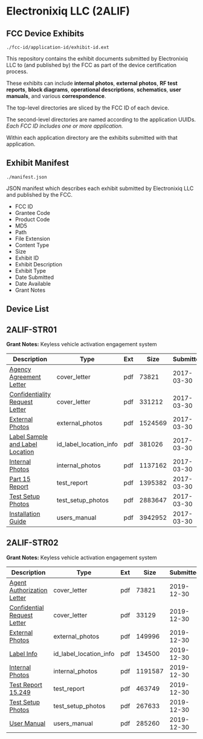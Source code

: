 # Electronixiq LLC (2ALIF)
## FCC Device Exhibits

```
./fcc-id/application-id/exhibit-id.ext
```

This repository contains the exhibit documents submitted by Electronixiq LLC to (and published by) the FCC as part of the device certification process.

These exhibits can include **internal photos**, **external photos**, **RF test reports**, **block diagrams**, **operational descriptions**, **schematics**, **user manuals**, and various **correspondence**.

The top-level directories are sliced by the FCC ID of each device.

The second-level directories are named according to the application UUIDs. *Each FCC ID includes one or more application.*

Within each application directory are the exhibits submitted with that application. 

## Exhibit Manifest

```
./manifest.json
```

JSON manifest which describes each exhibit submitted by Electronixiq LLC and published by the FCC.

- FCC ID
- Grantee Code
- Product Code
- MD5
- Path
- File Extension
- Content Type
- Size
- Exhibit ID
- Exhibit Description
- Exhibit Type
- Date Submitted
- Date Available
- Grant Notes

## Device List
## 2ALIF-STR01
**Grant Notes:** Keyless vehicle activation engagement system

| Description | Type | Ext | Size | Submitted | Available |
| ----------- | ---- | --- | ---- | --------- | --------- |
| [Agency Agreement Letter](2ALIF-STR01/dd5f09024c271143ee79c39b39cca7c4/3339571.pdf) | cover_letter | pdf | 73821 | 2017-03-30 | 2017-03-30 |
| [Confidentiality Request Letter](2ALIF-STR01/dd5f09024c271143ee79c39b39cca7c4/3339578.pdf) | cover_letter | pdf | 331212 | 2017-03-30 | 2017-03-30 |
| [External Photos](2ALIF-STR01/dd5f09024c271143ee79c39b39cca7c4/3339575.pdf) | external_photos | pdf | 1524569 | 2017-03-30 | 2017-03-30 |
| [Label Sample and Label Location](2ALIF-STR01/dd5f09024c271143ee79c39b39cca7c4/3339573.pdf) | id_label_location_info | pdf | 381026 | 2017-03-30 | 2017-03-30 |
| [Internal Photos](2ALIF-STR01/dd5f09024c271143ee79c39b39cca7c4/3339576.pdf) | internal_photos | pdf | 1137162 | 2017-03-30 | 2017-03-30 |
| [Part 15 Report](2ALIF-STR01/dd5f09024c271143ee79c39b39cca7c4/3339572.pdf) | test_report | pdf | 1395382 | 2017-03-30 | 2017-03-30 |
| [Test Setup Photos](2ALIF-STR01/dd5f09024c271143ee79c39b39cca7c4/3339577.pdf) | test_setup_photos | pdf | 2883647 | 2017-03-30 | 2017-03-30 |
| [Installation Guide](2ALIF-STR01/dd5f09024c271143ee79c39b39cca7c4/3339574.pdf) | users_manual | pdf | 3942952 | 2017-03-30 | 2017-03-30 |
## 2ALIF-STR02
**Grant Notes:** Keyless vehicle activation engagement system

| Description | Type | Ext | Size | Submitted | Available |
| ----------- | ---- | --- | ---- | --------- | --------- |
| [Agent Authorization Letter](2ALIF-STR02/c753c44fea072aa0d6b7ceb21f9d73a6/3339571.pdf) | cover_letter | pdf | 73821 | 2019-12-30 | 2019-12-30 |
| [Confidential Request Letter](2ALIF-STR02/c753c44fea072aa0d6b7ceb21f9d73a6/4570505.pdf) | cover_letter | pdf | 33129 | 2019-12-30 | 2019-12-30 |
| [External Photos](2ALIF-STR02/c753c44fea072aa0d6b7ceb21f9d73a6/4570509.pdf) | external_photos | pdf | 149996 | 2019-12-30 | 2019-12-30 |
| [Label Info](2ALIF-STR02/c753c44fea072aa0d6b7ceb21f9d73a6/4570507.pdf) | id_label_location_info | pdf | 134500 | 2019-12-30 | 2019-12-30 |
| [Internal Photos](2ALIF-STR02/c753c44fea072aa0d6b7ceb21f9d73a6/4570510.pdf) | internal_photos | pdf | 1191587 | 2019-12-30 | 2019-12-30 |
| [Test Report 15.249](2ALIF-STR02/c753c44fea072aa0d6b7ceb21f9d73a6/4570506.pdf) | test_report | pdf | 463749 | 2019-12-30 | 2019-12-30 |
| [Test Setup Photos](2ALIF-STR02/c753c44fea072aa0d6b7ceb21f9d73a6/4570511.pdf) | test_setup_photos | pdf | 267633 | 2019-12-30 | 2019-12-30 |
| [User Manual](2ALIF-STR02/c753c44fea072aa0d6b7ceb21f9d73a6/4570508.pdf) | users_manual | pdf | 285260 | 2019-12-30 | 2019-12-30 |
